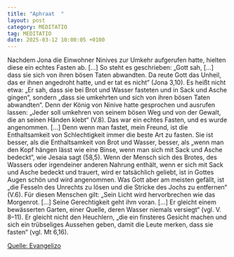 ```yaml
---
title: "Aphraat  "
layout: post
category: MEDITATIO
tag: MEDITATIO
date: 2025-03-12 10:00:05 +0100
---
```

Nachdem Jona die Einwohner Ninives zur Umkehr aufgerufen hatte, hielten diese ein echtes Fasten ab. […] So steht es geschrieben: „Gott sah, […] dass sie sich von ihren bösen Taten abwandten. Da reute Gott das Unheil, das er ihnen angedroht hatte, und er tat es nicht“ (Jona 3,10). Es heißt nicht etwa: „Er sah, dass sie bei Brot und Wasser fasteten und in Sack und Asche gingen“, sondern „dass sie umkehrten und sich von ihren bösen Taten abwandten“.<!--more--> Denn der König von Ninive hatte gesprochen und ausrufen lassen: „Jeder soll umkehren von seinem bösen Weg und von der Gewalt, die an seinen Händen klebt“ (V.8). Das war ein echtes Fasten, und es wurde angenommen. [...]
Denn wenn man fastet, mein Freund, ist die Enthaltsamkeit von Schlechtigkeit immer die beste Art zu fasten. Sie ist besser, als die Enthaltsamkeit von Brot und Wasser, besser, als „wenn man den Kopf hängen lässt wie eine Binse, wenn man sich mit Sack und Asche bedeckt“, wie Jesaia sagt (58,5). Wenn der Mensch sich des Brotes, des Wassers oder irgendeiner anderen Nahrung enthält, wenn er sich mit Sack und Asche bedeckt und trauert, wird er tatsächlich geliebt, ist in Gottes Augen schön und wird angenommen. Was Gott aber am meisten gefällt, ist „die Fesseln des Unrechts zu lösen und die Stricke des Jochs zu entfernen“ (V.6). Für diesen Menschen gilt: „Sein Licht wird hervorbrechen wie das Morgenrot. […] Seine Gerechtigkeit geht ihm voran. […] Er gleicht einem bewässerten Garten, einer Quelle, deren Wasser niemals versiegt“ (vgl. V. 8–11). Er gleicht nicht den Heuchlern, „die ein finsteres Gesicht machen und sich ein trübseliges Aussehen geben, damit die Leute merken, dass sie fasten“ (vgl. Mt 6,16).
 
[Quelle: Evangelizo](https://evangeliumtagfuertag.org/DE/gospel)